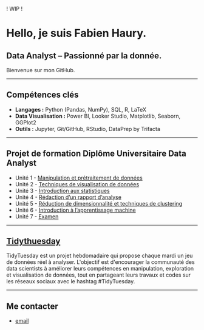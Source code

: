 ! WIP !

# Hello, je suis Fabien Haury.
## Data Analyst – Passionné par la donnée.

Bienvenue sur mon GitHub. 

---

##  Compétences clés

- **Langages :** Python (Pandas, NumPy), SQL, R, LaTeX
- **Data Visualisation :** Power BI, Looker Studio, Matplotlib, Seaborn, GGPlot2  
- **Outils :** Jupyter, Git/GitHub, RStudio, DataPrep by Trifacta

---

## Projet de formation Diplôme Universitaire Data Analyst

- Unité 1 - [Manipulation et prétraitement de données](https://github.com/FabienHaury/DU-Unit-1-Manipulation-et-pr-traitement-de-donnes/tree/main)
- Unité 2 - [Techniques de visualisation de données](https://github.com/FabienHaury/DU-Unit2-Techniques-de-visualisation-de-donnees)
- Unité 3 - [Introduction aux statistiques](https://github.com/FabienHaury/DU-Unit3-Introduction-aux-statistiques)
- Unité 4 - [Rédaction d’un rapport d’analyse](https://github.com/FabienHaury/DU-Unit4-Redaction-d-un-rapport-d-analyse)
- Unité 5 - [Réduction de dimensionnalité et techniques de clustering](https://github.com/FabienHaury/DU-Unit5-Reduction-de-dimensionnalite-et-techniques-de-clustering)
- Unité 6 - [Introduction à l’apprentissage machine](https://github.com/FabienHaury/DU-Unit6-Introduction-a-l-apprentissage-machine)
- Unité 7 - [Examen](https://github.com/FabienHaury/DU-Examen)

---

## [Tidythuesday](https://github.com/rfordatascience/tidytuesday)
TidyTuesday est un projet hebdomadaire qui propose chaque mardi un jeu de données réel à analyser. L'objectif est d'encourager la communauté des data scientists à améliorer leurs compétences en manipulation, exploration et visualisation de données, tout en partageant leurs travaux et codes sur les réseaux sociaux avec le hashtag #TidyTuesday.

---

## Me contacter
- [email](mailto:67912775+FabienHaury@users.noreply.github.com)


<!---
FabienHaury/FabienHaury is a ✨ special ✨ repository because its `README.md` (this file) appears on your GitHub profile.
You can click the Preview link to take a look at your changes.
--->
